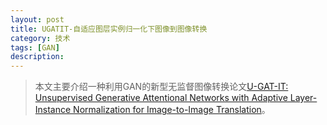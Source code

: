 ```yaml
---
layout: post
title: UGATIT-自适应图层实例归一化下图像到图像转换
category: 技术
tags: [GAN]
description: 
---
```


> 本文主要介绍一种利用GAN的新型无监督图像转换论文[U-GAT-IT: Unsupervised Generative Attentional Networks with Adaptive Layer-Instance Normalization for Image-to-Image Translation](https://arxiv.org/abs/1907.10830)。
